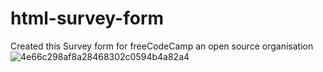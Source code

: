 # html-survey-form
Created this Survey form for freeCodeCamp an open source organisation ![4e66c298af8a28468302c0594b4a82a4](https://user-images.githubusercontent.com/97173586/193557510-75870582-3dc9-47d7-afaf-cc5221b11c45.jpg)
